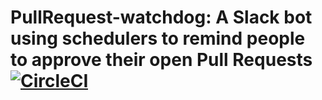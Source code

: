 # PullRequest-watchdog: A Slack bot using schedulers to remind people to approve their open Pull Requests [![CircleCI](https://circleci.com/gh/bulivlad/pullrequest-watchdog.svg?style=svg)](https://circleci.com/gh/bulivlad/pullrequest-watchdog)